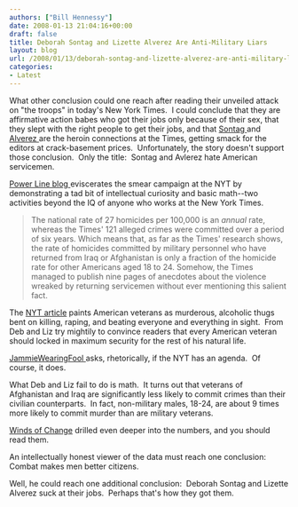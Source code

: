 ```yaml
---
authors: ["Bill Hennessy"]
date: 2008-01-13 21:04:16+00:00
draft: false
title: Deborah Sontag and Lizette Alverez Are Anti-Military Liars
layout: blog
url: /2008/01/13/deborah-sontag-and-lizette-alverez-are-anti-military-liars/
categories:
- Latest
---
```


What other conclusion could one reach after reading their unveiled attack on "the troops" in today's New York Times.  I could conclude that they are affirmative action babes who got their jobs only because of their sex, that they slept with the right people to get their jobs, and that [Sontag ](https://topics.nytimes.com/top/reference/timestopics/people/s/deborah_sontag/index.html?inline=nyt-per)and [Alverez ](https://topics.nytimes.com/top/reference/timestopics/people/a/lizette_alvarez/index.html?inline=nyt-per)are the heroin connections at the Times, getting smack for the editors at crack-basement prices.  Unfortunately, the story doesn't support those conclusion.  Only the title:  Sontag and Avlerez hate American servicemen.

[Power Line blog ](https://www.powerlineblog.com/archives2/2008/01/019533.php)eviscerates the smear campaign at the NYT by demonstrating a tad bit of intellectual curiosity and basic math--two activities beyond the IQ of anyone who works at the New York Times.


>  The national rate of 27 homicides per 100,000 is an _annual_ rate, whereas the Times' 121 alleged crimes were committed over a period of six years. Which means that, as far as the Times' research shows, the rate of homicides committed by military personnel who have returned from Iraq or Afghanistan is only a fraction of the homicide rate for other Americans aged 18 to 24. Somehow, the Times managed to publish nine pages of anecdotes about the violence wreaked by returning servicemen without ever mentioning this salient fact.


The [NYT article](https://www.nytimes.com/2008/01/13/us/13vets.html?_r=2&hp&oref=login&oref=slogin) paints American veterans as murderous, alcoholic thugs bent on killing, raping, and beating everyone and everything in sight.  From Deb and Liz try mightily to convince readers that every American veteran should locked in maximum security for the rest of his natural life.

[JammieWearingFool ](https://jammiewearingfool.blogspot.com/2008/01/new-york-times-has-agenda.html)asks, rhetorically, if the NYT has an agenda.  Of course, it does.

What Deb and Liz fail to do is math.  It turns out that veterans of Afghanistan and Iraq are significantly less likely to commit crimes than their civilian counterparts.  In fact, non-military males, 18-24, are about 9 times more likely to commit murder than are military veterans.

[Winds of Change](https://www.windsofchange.net/archives/the_media_does_it_again.php) drilled even deeper into the numbers, and you should read them.

An intellectually honest viewer of the data must reach one conclusion:   Combat makes men better citizens.

Well, he could reach one additional conclusion:  Deborah Sontag and Lizette Alverez suck at their jobs.  Perhaps that's how they got them.
